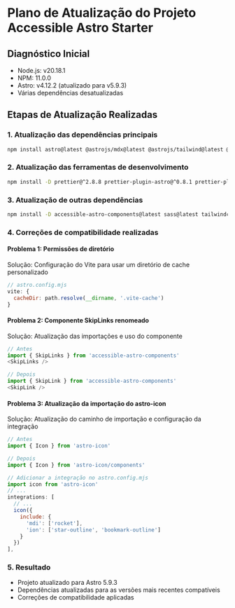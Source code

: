 # Plano de Atualização do Projeto Accessible Astro Starter

## Diagnóstico Inicial
- Node.js: v20.18.1
- NPM: 11.0.0
- Astro: v4.12.2 (atualizado para v5.9.3)
- Várias dependências desatualizadas

## Etapas de Atualização Realizadas

### 1. Atualização das dependências principais
```bash
npm install astro@latest @astrojs/mdx@latest @astrojs/tailwind@latest @astrojs/partytown@latest astro-icon@latest astro-compress@latest
```

### 2. Atualização das ferramentas de desenvolvimento
```bash
npm install -D prettier@^2.8.8 prettier-plugin-astro@^0.8.1 prettier-plugin-tailwindcss@^0.2.8 eslint@^8.57.1 eslint-plugin-astro@^0.23.0 eslint-plugin-jsx-a11y@^6.10.2 @typescript-eslint/eslint-plugin@^5.62.0 @typescript-eslint/parser@^5.62.0
```

### 3. Atualização de outras dependências
```bash
npm install -D accessible-astro-components@latest sass@latest tailwindcss@^3.4.17
```

### 4. Correções de compatibilidade realizadas

#### Problema 1: Permissões de diretório
Solução: Configuração do Vite para usar um diretório de cache personalizado
```javascript
// astro.config.mjs
vite: {
  cacheDir: path.resolve(__dirname, '.vite-cache')
}
```

#### Problema 2: Componente SkipLinks renomeado
Solução: Atualização das importações e uso do componente
```javascript
// Antes
import { SkipLinks } from 'accessible-astro-components'
<SkipLinks />

// Depois
import { SkipLink } from 'accessible-astro-components'
<SkipLink />
```

#### Problema 3: Atualização da importação do astro-icon
Solução: Atualização do caminho de importação e configuração da integração
```javascript
// Antes
import { Icon } from 'astro-icon'

// Depois
import { Icon } from 'astro-icon/components'

// Adicionar a integração no astro.config.mjs
import icon from 'astro-icon'
// ...
integrations: [
  // ...
  icon({
    include: {
      'mdi': ['rocket'],
      'ion': ['star-outline', 'bookmark-outline']
    }
  })
],
```

### 5. Resultado
- Projeto atualizado para Astro 5.9.3
- Dependências atualizadas para as versões mais recentes compatíveis
- Correções de compatibilidade aplicadas
